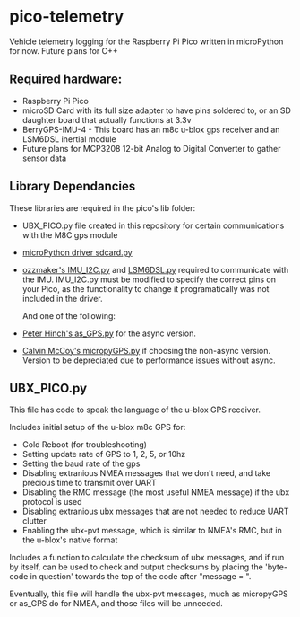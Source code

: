 # pico-telemetry
Vehicle telemetry logging for the Raspberry Pi Pico written in microPython for now. Future plans for C++
## Required hardware:
 * Raspberry Pi Pico
 * microSD Card with its full size adapter to have pins soldered to, or an SD daughter board that actually functions at 3.3v
 * BerryGPS-IMU-4 - This board has an m8c u-blox gps receiver and an LSM6DSL inertial module
 * Future plans for MCP3208 12-bit Analog to Digital Converter to gather sensor data
## Library Dependancies
These libraries are required in the pico's lib folder:
 * UBX_PICO.py file created in this repository for certain communications with the M8C gps module
 * [microPython driver sdcard.py](https://github.com/micropython/micropython/tree/master/drivers/sdcard)
 * [ozzmaker's IMU_I2C.py](https://github.com/ozzmaker/BerryIMU/tree/master/PicoMicroPython) and [LSM6DSL.py](https://github.com/ozzmaker/BerryIMU/tree/master/PicoMicroPython) required to communicate with the IMU. IMU_I2C.py must be modified to specify the correct pins on your Pico, as the functionality to change it programatically was not included in the driver.

   And one of the following:
 * [Peter Hinch's as_GPS.py](https://github.com/peterhinch/micropython-async/tree/master/v3/as_drivers/as_GPS) for the async version.
 * [Calvin McCoy's micropyGPS.py](https://github.com/inmcm/micropyGPS) if choosing the non-async version. Version to be depreciated due to performance issues without async.
## UBX_PICO.py
This file has code to speak the language of the u-blox GPS receiver.

Includes initial setup of the u-blox m8c GPS for:
 * Cold Reboot (for troubleshooting)
 * Setting update rate of GPS to 1, 2, 5, or 10hz
 * Setting the baud rate of the gps
 * Disabling extranious NMEA messages that we don't need, and take precious time to transmit over UART
 * Disabling the RMC message (the most useful NMEA message) if the ubx protocol is used
 * Disabling extranious ubx messages that are not needed to reduce UART clutter
 * Enabling the ubx-pvt message, which is similar to NMEA's RMC, but in the u-blox's native format

Includes a function to calculate the checksum of ubx messages, and if run by itself, can be used to check and output checksums by placing the 'byte-code in question' towards the top of the code after "message = ".

Eventually, this file will handle the ubx-pvt messages, much as micropyGPS or as_GPS do for NMEA, and those files will be unneeded.
